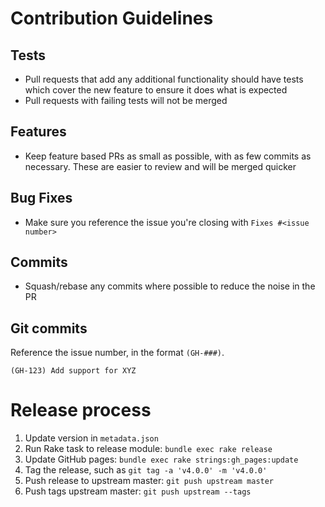 # Contribution Guidelines

## Tests

  - Pull requests that add any additional functionality should have tests which cover the new feature to ensure it does what is expected
  - Pull requests with failing tests will not be merged

## Features

  - Keep feature based PRs as small as possible, with as few commits as necessary. These are easier to review and will be merged quicker

## Bug Fixes

  - Make sure you reference the issue you're closing with `Fixes #<issue number>`

## Commits

  - Squash/rebase any commits where possible to reduce the noise in the PR

## Git commits

Reference the issue number, in the format `(GH-###)`.

```
(GH-123) Add support for XYZ
```

# Release process

1. Update version in `metadata.json`
1. Run Rake task to release module: `bundle exec rake release`
1. Update GitHub pages: `bundle exec rake strings:gh_pages:update`
1. Tag the release, such as `git tag -a 'v4.0.0' -m 'v4.0.0'`
1. Push release to upstream master: `git push upstream master`
1. Push tags upstream master: `git push upstream --tags`
